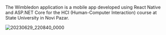 The Wimbledon application is a mobile app developed using React Native and ASP.NET Core for the HCI (Human-Computer Interaction) course at State University in Novi Pazar.

![20230629_220840_0000](https://github.com/Dazdarevic/Wimbledon/assets/58906734/dade1da3-d6d2-490f-b44d-5bced5a7ba57)
